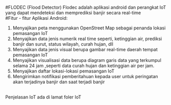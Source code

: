 #FLODEC (Flood Detector)
Flodec adalah aplikasi android dan perangkat IoT yang dapat mendeteksi dan memprediksi banjir secara real-time
<br>
#Fitur - fitur 
Aplikasi Android: <br>
1. Menyajikan peta menggunakan OpenStreet Map sebagai penanda lokasi pemasangan IoT<br>
2. Menyajikan data jenis numerik real time seperti, ketinggian air, prediksi banjir dan surut, status wilayah, curah hujan, dll<br>
3. Menyajikan data jenis visual berupa gambar real-time daerah tempat pemasangan IoT<br>
4. Menyajikan visualisasi data berupa diagram garis data yang terkumpul selama 24 jam ,seperti data curah hujan dan ketinggian air per jam.<br>
5. Menyajikan daftar lokasi-lokasi pemasangan IoT<br>
6. Mengirimkan notifikasi pemberitahuan kepada user untuk peringatan akan terjadinya banjir dan saat terjadi banjir<br>
<br>
Penjelasan IoT ada di lamat foler IoT
